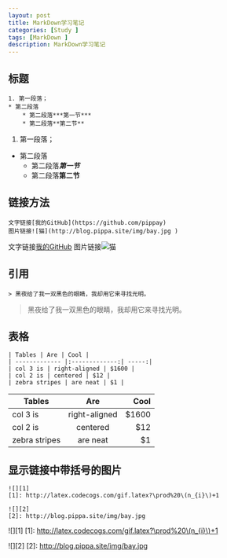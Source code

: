 ```yaml
---
layout: post
title: MarkDown学习笔记
categories: [Study ]
tags: [MarkDown ]
description: MarkDown学习笔记
---
```

## 标题

```
1. 第一段落；
* 第二段落
    * 第二段落***第一节***
    * 第二段落**第二节**
```

1. 第一段落；
* 第二段落
    * 第二段落***第一节***
    * 第二段落**第二节**

##  链接方法

```
文字链接[我的GitHub](https://github.com/pippay)
图片链接![猫](http://blog.pippa.site/img/bay.jpg )
```

文字链接[我的GitHub](https://github.com/pippay)
图片链接![猫](http://blog.pippa.site/img/bay.jpg)

## 引用

```
> 黑夜给了我一双黑色的眼睛，我却用它来寻找光明。
```

> 黑夜给了我一双黑色的眼睛，我却用它来寻找光明。

## 表格

```
| Tables | Are | Cool |
| ------------- |:-------------:| -----:|
| col 3 is | right-aligned | $1600 |
| col 2 is | centered | $12 |
| zebra stripes | are neat | $1 |
```

| Tables | Are | Cool |
| ------------- |:-------------:| -----:|
| col 3 is | right-aligned | $1600 |
| col 2 is | centered | $12 |
| zebra stripes | are neat | $1 |


##  显示链接中带括号的图片

```
![][1]
[1]: http://latex.codecogs.com/gif.latex?\prod%20\(n_{i}\)+1

![][2]
[2]: http://blog.pippa.site/img/bay.jpg
```

![][1]
[1]: http://latex.codecogs.com/gif.latex?\prod%20\(n_{i}\)+1

![][2]
[2]: http://blog.pippa.site/img/bay.jpg
